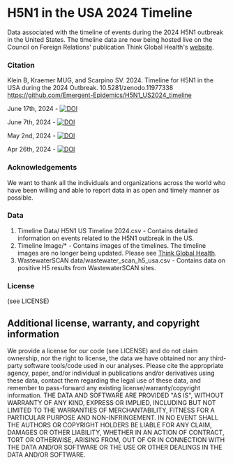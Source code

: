 # H5N1 in the USA 2024 Timeline
Data associated with the timeline of events during the 2024 H5N1 outbreak in the United States. The timeline data are now being hosted live on the Council on Foreign Relations' publication Think Global Health's [website](https://www.thinkglobalhealth.org/article/timeline-h5n1-bird-flu-outbreak-us).

### Citation
Klein B, Kraemer MUG, and Scarpino SV. 2024. Timeline for H5N1 in the USA during the 2024 Outbreak. 10.5281/zenodo.11977338 https://github.com/Emergent-Epidemics/H5N1_US2024_timeline 

June 17th, 2024 -  [![DOI](https://zenodo.org/badge/DOI/10.5281/zenodo.11977338.svg)](https://doi.org/10.5281/zenodo.11977338)

June 7th, 2024 -  [![DOI](https://zenodo.org/badge/DOI/10.5281/zenodo.11521177.svg)](https://doi.org/10.5281/zenodo.11521177)

May 2nd, 2024 - [![DOI](https://zenodo.org/badge/DOI/10.5281/zenodo.11105390.svg)](https://doi.org/10.5281/zenodo.11105390)

Apr 26th, 2024 -  [![DOI](https://zenodo.org/badge/DOI/10.5281/zenodo.11075021.svg)](https://doi.org/10.5281/zenodo.11075021)

### Acknowledgements
We want to thank all the individuals and organizations across the world who have been willing and able to report data in as open and timely manner as possible. 

### Data
1. Timeline Data/ H5N1 US Timeline 2024.csv - Contains detailed information on events related to the H5N1 outbreak in the US. 
2. Timeline Image/* - Contains images of the timelines. The timeline images are no longer being updated. Please see [Think Global Health](https://www.thinkglobalhealth.org/article/timeline-h5n1-bird-flu-outbreak-us).
3. WastewaterSCAN data/wastewater_scan_h5_usa.csv - Contains data on positive H5 results from WastewaterSCAN sites. 

### License
(see LICENSE)

## Additional license, warranty, and copyright information
We provide a license for our code (see LICENSE) and do not claim ownership, nor the right to license, the data we have obtained nor any third-party software tools/code used in our analyses.  Please cite the appropriate agency, paper, and/or individual in publications and/or derivatives using these data, contact them regarding the legal use of these data, and remember to pass-forward any existing license/warranty/copyright information.  THE DATA AND SOFTWARE ARE PROVIDED "AS IS", WITHOUT WARRANTY OF ANY KIND, EXPRESS OR IMPLIED, INCLUDING BUT NOT LIMITED TO THE WARRANTIES OF MERCHANTABILITY, FITNESS FOR A PARTICULAR PURPOSE AND NON-INFRINGEMENT. IN NO EVENT SHALL THE AUTHORS OR COPYRIGHT HOLDERS BE LIABLE FOR ANY CLAIM, DAMAGES OR OTHER LIABILITY, WHETHER IN AN ACTION OF CONTRACT, TORT OR OTHERWISE, ARISING FROM, OUT OF OR IN CONNECTION WITH THE DATA AND/OR SOFTWARE OR THE USE OR OTHER DEALINGS IN THE DATA AND/OR SOFTWARE.